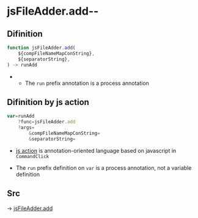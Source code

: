 # jsFileAdder.add--

## Difinition

```js.js
function jsFileAdder.add(
	${compFileNameMapConString},
	${separatorString},
) -> runAdd
```

- - The `run` prefix annotation is a process annotation


## Difinition by js action

```js.js
var=runAdd
	?func=jsFileAdder.add
	?args=
		&compFileNameMapConString=
		&separatorString=
```

- [js action](#) is annotation-oriented language based on javascript in `CommandClick`

- The `run` prefix definition on `var` is a process annotation, not a variable definition

## Src

-> [jsFileAdder.add](https://github.com/puutaro/CommandClick/blob/master/app/src/main/java/com/puutaro/commandclick/fragment_lib/terminal_fragment/js_interface/toolbar/JsFileAdder.kt#L42)


